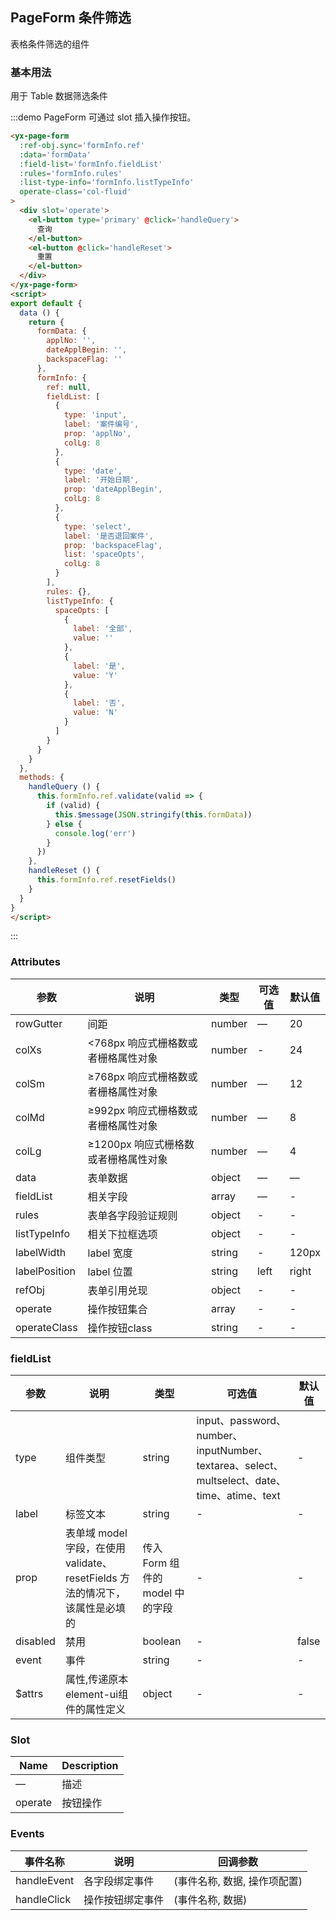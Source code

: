 <!-- PageForm 条件筛选 2020-12-3 13:55:13 -->

## PageForm 条件筛选

表格条件筛选的组件

### 基本用法

用于 Table 数据筛选条件

:::demo PageForm 可通过 slot 插入操作按钮。

```html
<yx-page-form
  :ref-obj.sync='formInfo.ref'
  :data='formData'
  :field-list='formInfo.fieldList'
  :rules='formInfo.rules'
  :list-type-info='formInfo.listTypeInfo'
  operate-class='col-fluid'
>
  <div slot='operate'>
    <el-button type='primary' @click='handleQuery'>
      查询
    </el-button>
    <el-button @click='handleReset'>
      重置
    </el-button>
  </div>
</yx-page-form>
<script>
export default {
  data () {
    return {
      formData: {
        applNo: '',
        dateApplBegin: '',
        backspaceFlag: ''
      },
      formInfo: {
        ref: null,
        fieldList: [
          {
            type: 'input',
            label: '案件编号',
            prop: 'applNo',
            colLg: 8
          },
          {
            type: 'date',
            label: '开始日期',
            prop: 'dateApplBegin',
            colLg: 8
          },
          {
            type: 'select',
            label: '是否退回案件',
            prop: 'backspaceFlag',
            list: 'spaceOpts',
            colLg: 8
          }
        ],
        rules: {},
        listTypeInfo: {
          spaceOpts: [
            {
              label: '全部',
              value: ''
            },
            {
              label: '是',
              value: 'Y'
            },
            {
              label: '否',
              value: 'N'
            }
          ]
        }
      }
    }
  },
  methods: {
    handleQuery () {
      this.formInfo.ref.validate(valid => {
        if (valid) {
          this.$message(JSON.stringify(this.formData))
        } else {
          console.log('err')
        }
      })
    },
    handleReset () {
      this.formInfo.ref.resetFields()
    }
  }
}
</script>
```
:::

### Attributes
| 参数      | 说明          | 类型      | 可选值                           | 默认值  |
|---------- |-------------- |---------- |--------------------------------  |-------- |
| rowGutter | 间距 | number | — | 20 |
| colXs | <768px 响应式栅格数或者栅格属性对象 | number | - | 24 |
| colSm | ≥768px 响应式栅格数或者栅格属性对象 | number | — | 12 |
| colMd | ≥992px 响应式栅格数或者栅格属性对象 | number | — | 8 |
| colLg | ≥1200px 响应式栅格数或者栅格属性对象 | number | — | 4 |
| data | 表单数据 | object | — | — |
| fieldList | 相关字段 | array | — | - |
| rules | 表单各字段验证规则 | object | - | - |
| listTypeInfo | 相关下拉框选项 | object | - | - |
| labelWidth | label 宽度 | string | - | 120px |
| labelPosition | label 位置 | string | left|right|top | top |
| refObj | 表单引用兑现 | object | - | - |
| operate | 操作按钮集合 | array | - | - |
| operateClass | 操作按钮class | string | - | - |

### fieldList
| 参数      | 说明          | 类型      | 可选值                           | 默认值  |
|---------- |-------------- |---------- |--------------------------------  |-------- |
| type | 组件类型 | string | input、password、number、inputNumber、textarea、select、multselect、date、time、atime、text | - |
| label | 标签文本 | string | - | - |
| prop | 表单域 model 字段，在使用 validate、resetFields 方法的情况下，该属性是必填的 | 传入 Form 组件的 model 中的字段 | - | - |
| disabled | 禁用 | boolean | - | false |
| event | 事件 | string | - | - |
| $attrs | 属性,传递原本element-ui组件的属性定义 | object | - | - |

### Slot

| Name | Description |
|------|--------|
| — | 描述 |
| operate | 按钮操作 |

### Events
| 事件名称 | 说明 | 回调参数 |
|---------- |-------- |---------- |
| handleEvent | 各字段绑定事件 | (事件名称, 数据, 操作项配置) |
| handleClick | 操作按钮绑定事件 | (事件名称, 数据) |
